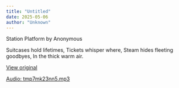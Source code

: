 ```yaml
---
title: "Untitled"
date: 2025-05-06
author: "Unknown"
---
```


Station Platform by Anonymous

Suitcases hold lifetimes,
Tickets whisper where,
Steam hides fleeting goodbyes,
In the thick warm air.

[View original](https://t.me/c/2696929880/149)


[Audio: tmp7mk23nn5.mp3](files/tmp7mk23nn5.mp3)
